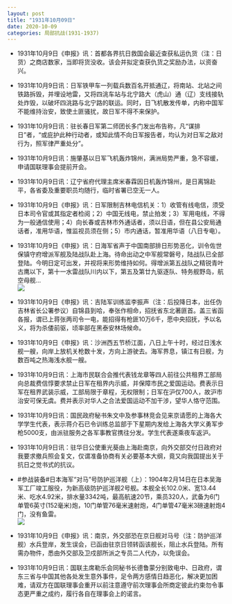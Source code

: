 ```yaml
---
layout: post
title: "1931年10月09日"
date: 2020-10-09
categories: 局部抗战(1931-1937)
---
```


<meta name="referrer" content="no-referrer" />

- 1931年10月9日《申报》讯：首都各界抗日救国会最近查获私运仇货（注：日货）之商店数家，当即将货没收。该会并拟定查获仇货之奖励办法，以资奋兴。 

- 1931年10月9日讯：日军铁甲车一列载兵数百名开抵通辽，将南站、北站之间铁路拆毁，并埋设地雷，又将四洮车站与北宁路大（虎山）通（辽）支线接轨处炸毁，以破坏四洮路与北宁路的联运。同时，日飞机散发传单，内称中国军不能维持治安，致使土匪骚扰，故日军不得不来保护。 

- 1931年10月9日讯：驻长春日军第二师团长多门发出布告称，凡“谋排日”者，“或庇护此种行动者，或知此情不向日军报告者，均认为对日军之敌对行为，照军律严重处分”。 

- 1931年10月9日讯：施肇基以日军飞机轰炸锦州，满洲局势严重，急不容缓，申请国联理事会提前开会。 

- 1931年10月9日讯：辽宁省府代理主席米春霖因日机轰炸锦州，是日离锦赴平，各省委及重要职员均随行，临时省署已空无一人。 

- 1931年10月9日《申报》讯：日军限制吉林电信机关：1）收管有线电信，须受日本司令官或其指定者检阅；2）中国无线电，禁止拍发；3）军用电线，不得为一般通信使用；4）向长春或吉林市外通话者，须以日语，但在县公安局通话者，准用华语，惟监视员须在侧；5）市内通话，暂准用华语（八日专电）。 

- 1931年10月9日《申报》讯：日海军省声于中国南部排日形势恶化，训令佐世保镇守府增派军舰及陆战队赴上海。待命出动之中军舰常磐号，陆战队已全部登陆。今明日定可出发，并视将来形势维持如何。得增派第五战队之精锐青叶古鹰以下，第十一水雷战队川内以下，第五及第廿九驱逐队、特务舰野岛，航空母舰... <br/><img src="https://wx1.sinaimg.cn/large/aca367d8ly1gjj52hn4epj20c809zt8r.jpg" />

- 1931年10月9日《申报》讯：吉陆军训练监李振声（注：后投降日本，出任伪吉林省长公署参议）自锦县到哈，奉张作相命，招抚省东北著匪首。盖三省函各报，谓已上蒋张两司令一电，能招得有枪匪10万6千，愿中央招抚，予以名义，将为杀倭前驱，顷率部在黑泰安林场候命。 

- 1931年10月9日《申报》讯：沙洲西五节桥江面，八日上午十时，经过日浅水舰一艘，向岸上放机关枪数十发，方向上游驶去。海军界息，镇江有日舰，为数百吨之热海浅水舰一艘。 

- 1931年10月9日讯：上海市民联合会推代表钱龙章等四人前往公共租界工部局向总裁费信惇要求禁止日军在租界内示威，并保障市民之爱国运动。费表示日军在租界武装示威，工部局限于章程，无权限制；日军在沪仅700人，故沪市治安可保无虞。费并表示对华人之合法爱国运动不加干涉，望华人恪守范围。 

- 1931年10月9日讯：国民政府秘书朱文中及参事林竞会见来京请愿的上海各大学学生代表，表示蒋介石已令训练总监部于下星期内发给上海各大学义勇军步枪5000支，由派驻服务之各军事教官携往分发。学生代表遂乘夜车返沪。 

- 1931年10月9日讯：驻华日公使重光葵由上海赴南京，向外交部交付日政府对我要求撤兵照会复文，仅谓准备协商有关必要基本大纲，竟又向我国提出关于抗日之觉书式的抗议。 

- #参战装备#日本海军“对马”号防护巡洋舰（上）：1904年2月14日在日本吴海军工厂竣工服役，为新高级防护巡洋舰2号舰。本舰全长102.0米、宽13.44米、吃水4.92米，排水量3342吨，最高航速20节，乘员320人，武备为6门单管6英寸(152毫米)炮，10门单管76毫米速射炮，4门单管47毫米3磅速射炮4门，没有鱼雷。 <br/><img src="https://wx1.sinaimg.cn/large/aca367d8ly1gjiuo0sd6ij20m8109dnh.jpg" />

- 1931年10月9日《申报》讯：南京，外交部恐在京日舰对马号（注：防护巡洋舰）水兵登岸，发生误会，已函由驻京日领转函该舰长，阻止水兵登陆。所有需办物件，悉由外交部及卫戍部所派之专员二人代办，以免误会。 

- 1931年10月9日讯：国联主席勒乐会同秘书长德鲁蒙分别致电中、日政府，谓东三省与中国其他各处发生意外事件，足令两方感情日趋恶化，解决更加困难，请双方在国联理事会重开以前注意遵守前次理事会所商定彼此约束勿令事态更严重之成约，履行各自在理事会上的诺言。 

